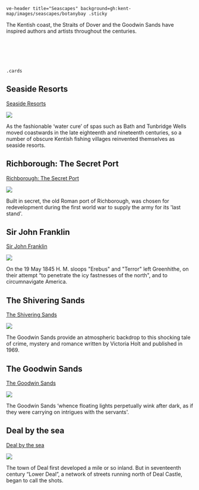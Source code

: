 `ve-header title="Seascapes" background=gh:kent-map/images/seascapes/botanybay .sticky`

The Kentish coast, the Straits of Dover and the Goodwin Sands have inspired authors and artists throughout the centuries.

# &nbsp; 
`.cards`

## Seaside Resorts

[Seaside Resorts](/19c/19c-seaside)

![](https://raw.githubusercontent.com/kent-map/images/main/thumbnails/seascape_Seaside_Resorts.jpg)

As the fashionable ‘water cure’ of spas such as Bath and Tunbridge Wells moved coastwards in the late eighteenth and nineteenth centuries, so a number of obscure Kentish fishing villages reinvented themselves as seaside resorts. 

## Richborough: The Secret Port

[Richborough: The Secret Port](/20c/20c-richborough)

![](https://raw.githubusercontent.com/kent-map/images/main/thumbnails/seascpae_Richborough_The_Secret_Port.jpg)

Built in secret, the old Roman port of Richborough, was chosen for redevelopment during the first world war to supply the army for its 'last stand'.

## Sir John Franklin

[Sir John Franklin](/19c/19c-franklin-biography)

![](https://raw.githubusercontent.com/kent-map/images/main/thumbnails/seascpae_Sir_John_Franklin.jpg)

On the 19 May 1845 H. M. sloops "Erebus" and "Terror" left Greenhithe, on their attempt “to penetrate the icy fastnesses of the north", and to circumnavigate America.

## The Shivering Sands

[The Shivering Sands](/20c/20c-holt-biography/)

![](https://raw.githubusercontent.com/kent-map/images/main/thumbnails/seascape_The_Shivering_Sands.jpg)

The Goodwin Sands provide an atmospheric backdrop to this shocking tale of crime, mystery and romance written by Victoria Holt and published in 1969.

## The Goodwin Sands

[The Goodwin Sands](/dickens/david-copperfield-goodwin-sands/)

![](https://raw.githubusercontent.com/kent-map/images/main/thumbnails/seascape_The_Goodwin_Sands.jpg)

The Goodwin Sands ‘whence floating lights perpetually wink after dark, as if they were carrying on intrigues with the servants'.

## Deal by the sea

[Deal by the sea](/seascape/deal/)

![](https://raw.githubusercontent.com/kent-map/images/main/thumbnails/seascape_Deal_by_the_sea.jpg)

The town of Deal first developed a mile or so inland. But in seventeenth century “Lower Deal”, a network of streets running north of Deal Castle, began to call the shots.
